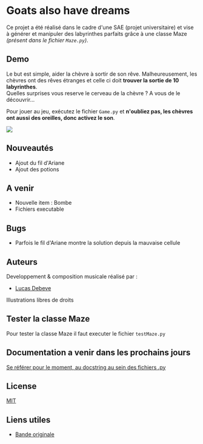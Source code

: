 # Goats also have dreams

Ce projet a été réalisé dans le cadre d'une SAE (projet universitaire) et vise à générer et manipuler des labyrinthes parfaits grâce à une classe Maze *(présent dans le fichier `Maze.py`)*.


## Demo

Le but est simple, aider la chèvre à sortir de son rêve. Malheureusement, les chèvres ont des rêves étranges et celle ci doit **trouver la sortie de 10 labyrinthes**.  
Quelles surprises vous reserve le cerveau de la chèvre ? A vous de le découvrir... 
 
Pour jouer au jeu, exécutez le fichier `Game.py` et **n'oubliez pas, les chèvres ont aussi des oreilles, donc activez le son**.
  

![](https://iut-info.univ-reims.fr/gitlab/debe0033/sae-maze/-/raw/main/demo/demo.gif)

## Nouveautés

- Ajout du fil d'Ariane
- Ajout des potions

## A venir
- Nouvelle item : Bombe
- Fichiers executable

## Bugs
- Parfois le fil d'Ariane montre la solution depuis la mauvaise cellule


## Auteurs
Developpement & composition musicale réalisé par :  
- [Lucas Debeve](https://iut-info.univ-reims.fr/gitlab/debe0033)

Illustrations libres de droits

## Tester la classe Maze

Pour tester la classe Maze il faut executer le fichier `testMaze.py`



## Documentation a venir dans les prochains jours

[Se référer pour le moment, au docstring au sein des fichiers .py]()


## License

[MIT](https://choosealicense.com/licenses/mit/)

## Liens utiles

- [Bande originale](https://soundcloud.com/lucas-debeve/goats-also-have-dreams?si=1c1970508c9b438bb9a6f43457df9520&utm_source=clipboard&utm_medium=text&utm_campaign=social_sharing)
 
